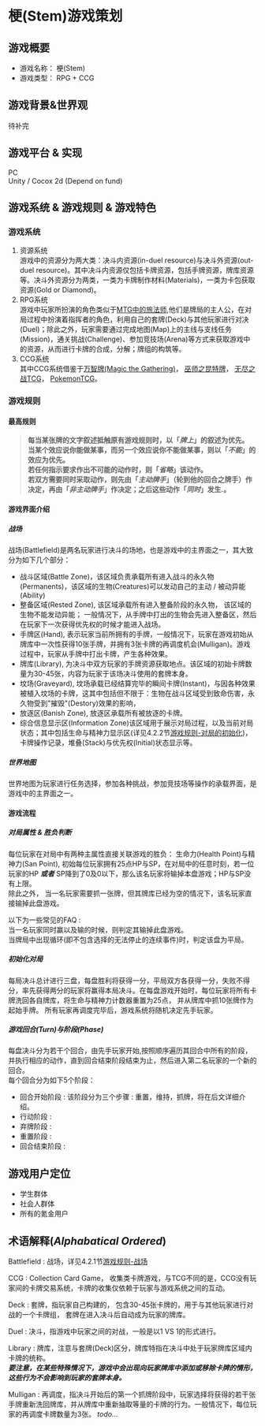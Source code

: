 # 梗(Stem)游戏策划

## **游戏概要**

  - 游戏名称： 梗(Stem)
  - 游戏类型： RPG + CCG

## **游戏背景&世界观**<br>

  待补完

## **游戏平台 & 实现**<br>

  PC<br>
  Unity / Cocox 2d (Depend on fund)

## **游戏系统 & 游戏规则 & 游戏特色**

### 游戏系统

  1. 资源系统<br>
    游戏中的资源分为两大类：决斗内资源(in-duel resource)与决斗外资源(out-duel resource)。其中决斗内资源仅包括卡牌资源，包括手牌资源，牌库资源等。决斗外资源分为两类，一类为卡牌制作材料(Materials)，一类为卡包获取资源(Gold or Diamond)。
  2. RPG系统<br>
    游戏中玩家所扮演的角色类似于[MTG中的旅法师](https://magic.wizards.com/en/story/planeswalkers),他们是牌局的主人公，在对局过程中扮演着指挥者的角色，利用自己的套牌(Deck)与其他玩家进行对决(Duel)；除此之外，玩家需要通过完成地图(Map)上的主线与支线任务(Mission)，通关挑战(Challenge)、参加竞技场(Arena)等方式来获取游戏中的资源，从而进行卡牌的合成，分解；牌组的构筑等。
  3. CCG系统<br>
    其中CCG系统借鉴于[万智牌(Magic the Gathering)](https://magic.wizards.com/en)，
    [巫师之昆特牌](https://www.playgwent.cn/index)， [无尽之战TCG](http://store.steampowered.com/app/257730/Infinity_Wars_Animated_Trading_Card_Game/)， [PokemonTCG](https://www.pokemon.com/us/pokemon-tcg/play-online/)。

### 游戏规则
#### **最高规则**  
>**每当某张牌的文字叙述抵触原有游戏规则时，以「_牌上_」的叙述为优先。**  
>**当某个效应说你能做某事，而另一个效应说你不能做某事，则以「_不能_」的效应为优先。**  
>**若任何指示要求作出不可能的动作时，则「_省略_」该动作。**  
>**若双方需要同时采取动作，则先由「_主动牌手_」（轮到他的回合之牌手）作决定，再由「_非主动牌手_」作决定；之后这些动作「_同时_」发生.。**  

#### 游戏界面介绍
##### 战场<br>

  战场(Battlefield)是两名玩家进行决斗的场地，也是游戏中的主界面之一，其大致分为如下几个部分：  
  * 战斗区域(Battle Zone)，该区域负责承载所有进入战斗的永久物(Permanents)，该区域的生物(Creatures)可以发动自己的主动 / 被动异能(Ability)  
  * 整备区域(Rested Zone), 该区域承载所有进入整备阶段的永久物， 该区域的生物不能发动异能；
  一般情况下，从手牌中打出的生物会先进入整备区，然后在玩家下一次获得优先权的时候才能进入战场。
  * 手牌区(Hand), 表示玩家当前所拥有的手牌，一般情况下，玩家在游戏初始从牌库中一次性获得10张手牌，并拥有3张卡牌的再调度机会(Mulligan)。游戏过程中，玩家从手牌中打出卡牌，产生各种效果。  
  * 牌库(Library), 为决斗中双方玩家的手牌资源获取地点。该区域的初始卡牌数量为30-45张，内容为玩家于该场决斗使用的套牌本身。  
  * 坟场(Graveyard), 坟场承载已经结算完毕的瞬间卡牌(Instant)，与因各种效果被植入坟场的卡牌，这其中包括但不限于：生物在战斗区域受到致命伤害，永久物受到"摧毁"(Destory)效果的影响，  
  * 放逐区(Banish Zone), 放逐区承载所有被放逐的卡牌。
  * 综合信息显示区(Information Zone)该区域用于展示对局过程，以及当前对局状态；其中包括生命与精神力显示区(详见4.2.2节[游戏规则-对局的初始化](#初始化对局))，卡牌操作记录，堆叠(Stack)与优先权(Initial)状态显示等。

##### 世界地图<br>
  世界地图为玩家进行任务选择，参加各种挑战，参加竞技场等操作的承载界面，是游戏中的主界面之一。

#### 游戏流程

##### 对局属性 & 胜负判断

每位玩家在对局中有两种主属性直接关联游戏的胜负： 生命力(Health Point)与精神力(San Point), 初始每位玩家拥有25点HP与SP，在对局中的任意时刻，若一位玩家的HP **_或者_** SP降到了0及0以下，那么该名玩家将输掉本盘游戏；HP与SP没有上限。  
除此之外， 当一名玩家需要抓一张牌，但其牌库已经为空的情况下，该名玩家直接输掉此盘游戏。

以下为一些常见的FAQ :   
    当一名玩家同时赢以及输的时候，则判定其输掉此盘游戏。  
    当牌局中出现循环(即不包含选择的无法停止的连续事件)时，判定该盘为平局。


##### 初始化对局  
每局决斗总计进行三盘，每盘胜利将获得一分，平局双方各获得一分，失败不得分，率先获得两分的玩家将赢得本局决斗。在每盘游戏开始时，每位玩家将所有卡牌洗回各自牌库，将生命与精神力计数器重置为25点， 并从牌库中抓10张牌作为起始手牌。 所有玩家再调度完毕后，游戏系统将随机决定先手玩家。

##### 游戏回合(Turn)与阶段(Phase)
每盘决斗分为若干个回合，由先手玩家开始,按照顺序遍历其回合中所有的阶段，并执行相应的动作，直到回合结束阶段结束为止，然后进入第二名玩家的一个新的回合。  
每个回合分为如下5个阶段：
  * 回合开始阶段 : 该阶段分为三个步骤 : 重置，维持，抓牌，将在后文详细介绍。
  * 行动阶段 :
  * 弃牌阶段 :
  * 重置阶段 :
  * 回合结束阶段 :
  
## **游戏用户定位**

  - 学生群体
  - 社会人群体
  - 所有的氪金用户

## **术语解释**(_Alphabatical Ordered_)<br>
  Battlefield : 战场，详见4.2.1节[游戏规则-战场](#战场)

  CCG : Collection Card Game， 收集类卡牌游戏，与TCG不同的是，CCG没有玩家间的卡牌交易系统，卡牌的收集仅依赖于玩家与游戏系统之间的互动。

  Deck : 套牌，指玩家自己构建的， 包含30-45张卡牌的，用于与其他玩家进行对战的一个卡牌组， 套牌在进入决斗后自动成为玩家的牌库。

  Duel : 决斗，指游戏中玩家之间的对战，一般是以1 VS 1的形式进行。

  Library : 牌库，注意与套牌(Deck)区分，牌库特指在决斗中处于玩家牌库区域内卡牌的统称。<br>
  **_要注意，在某些特殊情况下，游戏中会出现向玩家牌库中添加或移除卡牌的情形，这些行为不会影响到玩家的套牌本身。_**

  Mulligan : 再调度，指决斗开始后的第一个抓牌阶段中，玩家选择将获得的若干张手牌重新洗回牌库，并从牌库中重新抽取等量的卡牌的行为。一般情况下，每位玩家的再调度卡牌数量为3张。 _todo..._
